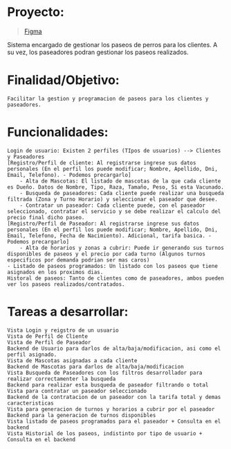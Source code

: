 # Proyecto:
> [Figma](https://www.figma.com/file/TRh3g5jnVZPjriqIjMLoqk/Untitled)

Sistema encargado de gestionar los paseos de perros para los clientes. A su vez, los paseadores podran gestionar los paseos realizados.

# Finalidad/Objetivo:
	Facilitar la gestion y programacion de paseos para los clientes y paseadores.

# Funcionalidades:
    Login de usuario: Existen 2 perfiles (TIpos de usuarios) --> Clientes y Paseadores
    [Registro/Perfil de cliente: Al registrarse ingrese sus datos personales (En el perfil los puede modificar; Nombre, Apellido, Dni, Email, Telefono). - Podemos precargarlo]
        - Alta de Mascotas: El listado de mascotas de la que cada cliente es Dueño. Datos de Nombre, Tipo, Raza, Tamaño, Peso, Si esta Vacunado.
        - Busqueda de paseadores: Cada cliente puede realizar una busqueda filtrada (Zona y Turno Horario) y seleccionar el paseador que desee.
        - Contratar un paseador: Cada cliente puede, con el paseador seleccionado, contratar el servicio y se debe realizar el calculo del precio final dicho paseo.
    [Registro/Perfil de Paseador: Al registrarse ingrese sus datos personales (En el perfil los puede modificar; Nombre, Apellido, Dni, Email, Telefono, Fecha de Nacimiento). Adicional, tarifa basica. - Podemos precargarlo]
    	- Alta de horarios y zonas a cubrir: Puede ir generando sus turnos disponibles de paseos y el precio por cada turno (Algunos turnos especificos por demanda podrian ser mas caros)
	- Listado de paseos programados: Un listado con los paseos que tiene asignados en los proximos dias.
    Historal de paseos: Tanto de clientes como de paseadores, ambos pueden ver los paseos realizados/contratados.

# Tareas a desarrollar:
    Vista Login y reigstro de un usuario
    Vista de Perfil de Cliente
    Vista de Perfil de Paseador
    Backend de Usuario para darlos de alta/baja/modificacion, asi como el perfil asignado.
    Vista de Mascotas asignadas a cada cliente
    Backend de Mascotas para darlos de alta/baja/modificacion
    Vista Busqueda de Paseadores con los filtros desarrollador para realizar correctamenter la busqueda
    Backend para realizar esta busqueda de paseador filtrando o total
    Vista para contratar un paseador seleccionado
    Backend de la contratacion de un paseador con la tarifa total y demas caracteristicas
    Vista para generacion de turnos y horarios a cubrir por el paseador
    Backend para la generacion de turnos disponibles
    Vista listado de paseos programados para el paseador + Consulta en el backend
    Vista Historial de los paseos, indistinto por tipo de usuario + Consulta en el backend
